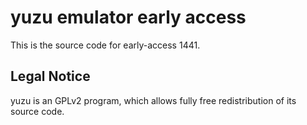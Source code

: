 yuzu emulator early access
=============

This is the source code for early-access 1441.

## Legal Notice

yuzu is an GPLv2 program, which allows fully free redistribution of its source code.
